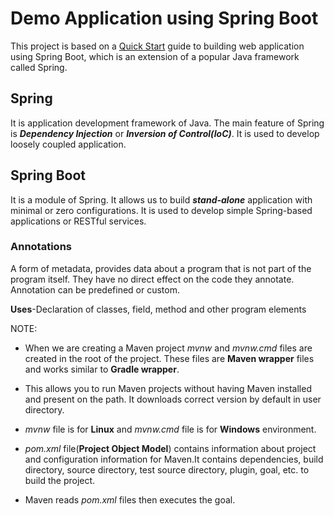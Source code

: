 # Demo Application using Spring Boot
This project is based on a [Quick Start](https://spring.io/quickstart) guide to building web application using 
Spring Boot, which is an extension of a popular Java framework called Spring.

## Spring
It is application development framework of Java. The main feature of Spring is _**Dependency Injection**_ 
or _**Inversion of Control(IoC)**_. It is used to develop loosely coupled application.

## Spring Boot
It is a module of Spring. It allows us to build **_stand-alone_** application with minimal or zero 
configurations. It is used to develop simple Spring-based applications or RESTful services.

### Annotations
A form of metadata, provides data about a program that is not part of the program itself.
They have no direct effect on the code they annotate.
Annotation can be predefined or custom.

**Uses**-Declaration of classes, field, method and other program elements

NOTE:
* When we are creating a Maven project _mvnw_ and _mvnw.cmd_ files are created in the root of the project.
These files are **Maven wrapper** files and works similar to **Gradle wrapper**.
  

* This allows you to run Maven projects without having Maven installed and present on the path. It downloads 
  correct version by default in user directory.


* _mvnw_ file is for **Linux** and _mvnw.cmd_ file is for **Windows** environment.
 

* _pom.xml_ file(**Project Object Model**) contains information about project and configuration information 
  for Maven.It contains dependencies, build directory, source directory, test source directory, plugin, goal,
  etc. to build the project.


* Maven reads _pom.xml_ files then executes the goal.  